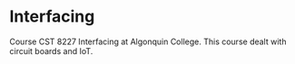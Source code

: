 # Interfacing

Course CST 8227 Interfacing at Algonquin College. This course dealt with circuit boards and IoT.
